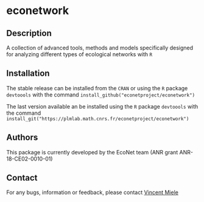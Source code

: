 # econetwork

## Description

A collection of advanced tools, methods and models specifically  designed  for  analyzing different  types  of  ecological  networks with `R`

## Installation

The stable release can be installed from the `CRAN` or  using the `R` package `devtoools` with the command 
`install_github("econetproject/econetwork")` 

The last version available an be installed using the `R` package `devtoools` with the command 
`install_git("https://plmlab.math.cnrs.fr/econetproject/econetwork")` 

## Authors

This package is currently developed by the EcoNet team (ANR grant ANR-18-CE02-0010-01)

## Contact

For any bugs, information or feedback, please contact [Vincent Miele](https://lbbe.univ-lyon1.fr/-Miele-Vincent-.html?lang=en)
